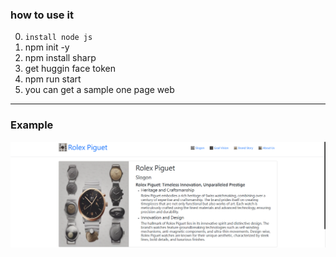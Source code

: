 ### how to use it
0. ```install node js```
1. npm init -y
2. npm install sharp
3. get huggin face token
4. npm run start
5. you can get a sample one page web
* * *
### Example
![生成圖片 watch](image.png)
